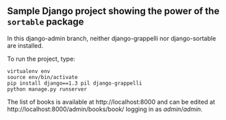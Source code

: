 ## Sample Django project showing the power of the `sortable` package

In this django-admin branch, neither django-grappelli nor django-sortable are installed.

To run the project, type:

    virtualenv env
    source env/bin/activate
    pip install django==1.3 pil django-grappelli
    python manage.py runserver

The list of books is available at http://localhost:8000 and can be edited at http://localhost:8000/admin/books/book/ logging in as *admin*/*admin*.

